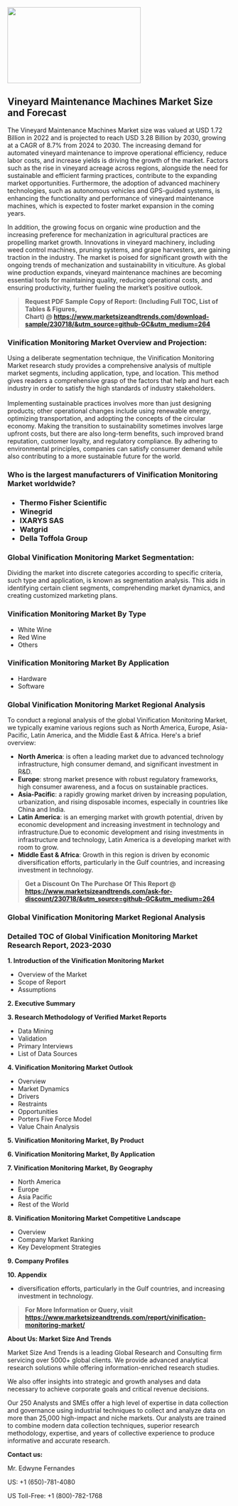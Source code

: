 <p><img class="alignnone size-medium wp-image-20088" src="https://ffe5etoiles.com/wp-content/uploads/2024/12/MST1-300x171.png" alt="" width="300" height="171" /></p><h2>Vineyard Maintenance Machines Market Size and Forecast</h2><p>The Vineyard Maintenance Machines Market size was valued at USD 1.72 Billion in 2022 and is projected to reach USD 3.28 Billion by 2030, growing at a CAGR of 8.7% from 2024 to 2030. The increasing demand for automated vineyard maintenance to improve operational efficiency, reduce labor costs, and increase yields is driving the growth of the market. Factors such as the rise in vineyard acreage across regions, alongside the need for sustainable and efficient farming practices, contribute to the expanding market opportunities. Furthermore, the adoption of advanced machinery technologies, such as autonomous vehicles and GPS-guided systems, is enhancing the functionality and performance of vineyard maintenance machines, which is expected to foster market expansion in the coming years.</p><p>In addition, the growing focus on organic wine production and the increasing preference for mechanization in agricultural practices are propelling market growth. Innovations in vineyard machinery, including weed control machines, pruning systems, and grape harvesters, are gaining traction in the industry. The market is poised for significant growth with the ongoing trends of mechanization and sustainability in viticulture. As global wine production expands, vineyard maintenance machines are becoming essential tools for maintaining quality, reducing operational costs, and ensuring productivity, further fueling the market’s positive outlook.</p></p><blockquote id="" class=""><strong>Request PDF Sample Copy of Report: (Including Full TOC, List of Tables &amp; Figures, Chart)&nbsp;@&nbsp;<strong><a href="https://www.marketsizeandtrends.com/download-sample/230718/&utm_source=github-GC&utm_medium=264" target="_blank">https://www.marketsizeandtrends.com/download-sample/230718/&utm_source=github-GC&utm_medium=264</a></strong></strong></blockquote><h3 id="" class="">Vinification Monitoring Market&nbsp;Overview and Projection:</h3><p id="" class="">Using a deliberate segmentation technique, the Vinification Monitoring Market research study provides a comprehensive analysis of multiple market segments, including application, type, and location. This method gives readers a comprehensive grasp of the factors that help and hurt each industry in order to satisfy the high standards of industry stakeholders. <br /> <br />Implementing sustainable practices involves more than just designing products; other operational changes include using renewable energy, optimizing transportation, and adopting the concepts of the circular economy. Making the transition to sustainability sometimes involves large upfront costs, but there are also long-term benefits, such improved brand reputation, customer loyalty, and regulatory compliance. By adhering to environmental principles, companies can satisfy consumer demand while also contributing to a more sustainable future for the world.</p><h3 id="" class="">Who is the largest manufacturers of&nbsp;Vinification Monitoring Market worldwide?</h3><h3 class=""><p><ul><li>Thermo Fisher Scientific </li><li> Winegrid </li><li> IXARYS SAS </li><li> Watgrid </li><li> Della Toffola Group</li></ul></p></h3><h3 id="" class="">Global&nbsp;Vinification Monitoring Market Segmentation:</h3><p id="" class="">Dividing the market into discrete categories according to specific criteria, such type and application, is known as segmentation analysis. This aids in identifying certain client segments, comprehending market dynamics, and creating customized marketing plans.</p><h3 id="" class="">Vinification Monitoring Market&nbsp;By Type</h3><p><p><ul><li>White Wine</li><li> Red Wine</li><li> Others</p></li></ul></p></p><h3 id="" class="">Vinification Monitoring Market&nbsp;By Application</h3><p class=""><p><ul><li>Hardware</li><li> Software</li></ul></p></p><h3 id="" class="">Global Vinification Monitoring Market Regional Analysis</h3><p id="" class="">To conduct a regional analysis of the global Vinification Monitoring Market, we typically examine various regions such as North America, Europe, Asia-Pacific, Latin America, and the Middle East &amp; Africa. Here's a brief overview:</p><ul><li><strong>North America</strong>: is often a leading market due to advanced technology infrastructure, high consumer demand, and significant investment in R&amp;D.</li><li><strong>Europe</strong>: strong market presence with robust regulatory frameworks, high consumer awareness, and a focus on sustainable practices.</li><li><strong>Asia-Pacific</strong>: a rapidly growing market driven by increasing population, urbanization, and rising disposable incomes, especially in countries like China and India.</li><li><strong>Latin America</strong>: is an emerging market with growth potential, driven by economic development and increasing investment in technology and infrastructure.Due to economic development and rising investments in infrastructure and technology, Latin America is a developing market with room to grow.</li><li><strong>Middle East &amp; Africa</strong>: Growth in this region is driven by economic diversification efforts, particularly in the Gulf countries, and increasing investment in technology.</li></ul><blockquote id="" class=""><strong>Get a Discount On The Purchase Of This Report @ <strong><a href="https://www.marketsizeandtrends.com/ask-for-discount/230718/&utm_source=github-GC&utm_medium=264" target="_blank">https://www.marketsizeandtrends.com/ask-for-discount/230718/&utm_source=github-GC&utm_medium=264</a></strong></strong></blockquote><h3 id="" class="">Global Vinification Monitoring Market Regional Analysis</h3><h3 id="" class="">Detailed TOC of Global Vinification Monitoring Market Research Report, 2023-2030</h3><p id="" class=""><strong>1. Introduction of the Vinification Monitoring Market</strong></p><ul><li>Overview of the Market</li><li>Scope of Report</li><li>Assumptions</li></ul><p id="" class=""><strong>2. Executive Summary</strong></p><p id="" class=""><strong>3. Research Methodology of Verified Market Reports</strong></p><ul><li>Data Mining</li><li>Validation</li><li>Primary Interviews</li><li>List of Data Sources</li></ul><p id="" class=""><strong>4. Vinification Monitoring Market Outlook</strong></p><ul><li>Overview</li><li>Market Dynamics</li><li>Drivers</li><li>Restraints</li><li>Opportunities</li><li>Porters Five Force Model</li><li>Value Chain Analysis</li></ul><p id="" class=""><strong>5. Vinification Monitoring Market, By Product</strong></p><p id="" class=""><strong>6. Vinification Monitoring Market, By Application</strong></p><p id="" class=""><strong>7. Vinification Monitoring Market, By Geography</strong></p><ul><li>North America</li><li>Europe</li><li>Asia Pacific</li><li>Rest of the World</li></ul><p id="" class=""><strong>8. Vinification Monitoring Market Competitive Landscape</strong></p><ul><li>Overview</li><li>Company Market Ranking</li><li>Key Development Strategies</li></ul><p id="" class=""><strong>9. Company Profiles</strong></p><p id="" class=""><strong>10. Appendix</strong></p><ul><li>diversification efforts, particularly in the Gulf countries, and increasing investment in technology.</li></ul><blockquote id="" class=""><strong>For More Information or Query, visit <strong><strong><a href="https://www.marketsizeandtrends.com/report/vinification-monitoring-market/" target="_blank">https://www.marketsizeandtrends.com/report/vinification-monitoring-market/</a></strong></strong></strong></blockquote><p id="" class=""><strong>About Us: Market Size And Trends</strong></p><p id="" class="">Market Size And Trends is a leading Global Research and Consulting firm servicing over 5000+ global clients. We provide advanced analytical research solutions while offering information-enriched research studies.</p><p id="" class="">We also offer insights into strategic and growth analyses and data necessary to achieve corporate goals and critical revenue decisions.</p><p id="" class="">Our 250 Analysts and SMEs offer a high level of expertise in data collection and governance using industrial techniques to collect and analyze data on more than 25,000 high-impact and niche markets. Our analysts are trained to combine modern data collection techniques, superior research methodology, expertise, and years of collective experience to produce informative and accurate research.</p><p id="" class=""><strong>Contact us:</strong></p><p id="" class="">Mr. Edwyne Fernandes</p><p id="" class="">US: +1 (650)-781-4080</p><p id="" class="">US Toll-Free: +1 (800)-782-1768</p>
